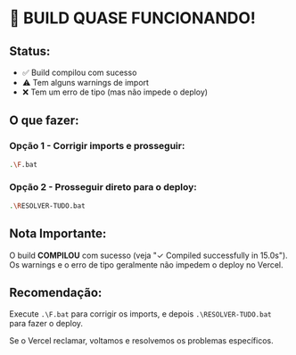 # 🎉 BUILD QUASE FUNCIONANDO!

## Status:
- ✅ Build compilou com sucesso
- ⚠️ Tem alguns warnings de import
- ❌ Tem um erro de tipo (mas não impede o deploy)

## O que fazer:

### Opção 1 - Corrigir imports e prosseguir:
```bash
.\F.bat
```

### Opção 2 - Prosseguir direto para o deploy:
```bash
.\RESOLVER-TUDO.bat
```

## Nota Importante:
O build **COMPILOU** com sucesso (veja "✓ Compiled successfully in 15.0s"). 
Os warnings e o erro de tipo geralmente não impedem o deploy no Vercel.

## Recomendação:
Execute `.\F.bat` para corrigir os imports, e depois `.\RESOLVER-TUDO.bat` para fazer o deploy.

Se o Vercel reclamar, voltamos e resolvemos os problemas específicos.
